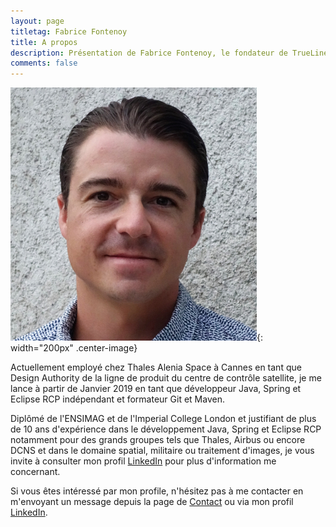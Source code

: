 ```yaml
---
layout: page
titletag: Fabrice Fontenoy
title: A propos
description: Présentation de Fabrice Fontenoy, le fondateur de TrueLines
comments: false
---
```


![Photo profil](./assets/images/common/profile.jpg "Photo profil"){: width="200px" .center-image}

Actuellement employé chez Thales Alenia Space à Cannes en tant que Design Authority de la ligne de produit du centre de contrôle satellite, je me lance à partir de Janvier 2019 en tant que développeur Java, Spring et Eclipse RCP indépendant et formateur Git et Maven.

Diplômé de l'ENSIMAG et de l'Imperial College London et justifiant de plus de 10 ans d'expérience dans le développement Java, Spring et Eclipse RCP notamment pour des grands groupes tels que Thales, Airbus ou encore DCNS et dans le domaine spatial, militaire ou traitement d'images, je vous invite à consulter mon profil <a href="http://www.linkedin.com/in/FabriceFontenoy" target="_blank">LinkedIn</a> pour plus d'information me concernant.

Si vous êtes intéressé par mon profile, n'hésitez pas à me contacter en m'envoyant un message depuis la page de <a href="contact.html" target="_blank">Contact</a> ou via mon profil <a href="http://www.linkedin.com/in/FabriceFontenoy" target="_blank">LinkedIn</a>.

